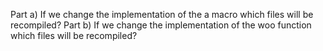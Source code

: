 Part a) If we change the implementation of the a macro which files will be recompiled?
Part b) If we change the implementation of the woo function which files will be recompiled?
